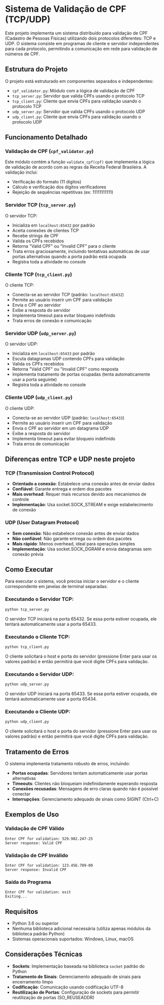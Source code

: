 # Sistema de Validação de CPF (TCP/UDP)

Este projeto implementa um sistema distribuído para validação de CPF (Cadastro de Pessoas Físicas) utilizando dois protocolos diferentes: TCP e UDP. O sistema consiste em programas de cliente e servidor independentes para cada protocolo, permitindo a comunicação em rede para validação de números de CPF.

## Estrutura do Projeto

O projeto está estruturado em componentes separados e independentes:

- `cpf_validator.py`: Módulo com a lógica de validação de CPF
- `tcp_server.py`: Servidor que valida CPFs usando o protocolo TCP
- `tcp_client.py`: Cliente que envia CPFs para validação usando o protocolo TCP
- `udp_server.py`: Servidor que valida CPFs usando o protocolo UDP
- `udp_client.py`: Cliente que envia CPFs para validação usando o protocolo UDP

## Funcionamento Detalhado

### Validação de CPF (`cpf_validator.py`)

Este módulo contém a função `validate_cpf(cpf)` que implementa a lógica de validação de acordo com as regras da Receita Federal Brasileira. A validação inclui:

- Verificação do formato (11 dígitos)
- Cálculo e verificação dos dígitos verificadores
- Rejeição de sequências repetitivas (ex: 11111111111)

### Servidor TCP (`tcp_server.py`)

O servidor TCP:
- Inicializa em `localhost:65432` por padrão
- Aceita conexões de clientes TCP
- Recebe strings de CPF
- Valida os CPFs recebidos
- Retorna "Valid CPF" ou "Invalid CPF" para o cliente
- Trata erros graciosamente, incluindo tentativas automáticas de usar portas alternativas quando a porta padrão está ocupada
- Registra toda a atividade no console

### Cliente TCP (`tcp_client.py`)

O cliente TCP:
- Conecta-se ao servidor TCP (padrão: `localhost:65432`)
- Permite ao usuário inserir um CPF para validação
- Envia o CPF ao servidor
- Exibe a resposta do servidor
- Implementa timeout para evitar bloqueio indefinido
- Trata erros de conexão e comunicação

### Servidor UDP (`udp_server.py`)

O servidor UDP:
- Inicializa em `localhost:65433` por padrão
- Escuta datagramas UDP contendo CPFs para validação
- Valida os CPFs recebidos
- Retorna "Valid CPF" ou "Invalid CPF" como resposta
- Implementa tratamento de portas ocupadas (tenta automaticamente usar a porta seguinte)
- Registra toda a atividade no console

### Cliente UDP (`udp_client.py`)

O cliente UDP:
- Conecta-se ao servidor UDP (padrão: `localhost:65433`)
- Permite ao usuário inserir um CPF para validação
- Envia o CPF ao servidor em um datagrama UDP
- Exibe a resposta do servidor
- Implementa timeout para evitar bloqueio indefinido
- Trata erros de comunicação

## Diferenças entre TCP e UDP neste projeto

### TCP (Transmission Control Protocol)
- **Orientado a conexão**: Estabelece uma conexão antes de enviar dados
- **Confiável**: Garante entrega e ordem dos pacotes
- **Mais overhead**: Requer mais recursos devido aos mecanismos de controle
- **Implementação**: Usa socket.SOCK_STREAM e exige estabelecimento de conexão

### UDP (User Datagram Protocol)
- **Sem conexão**: Não estabelece conexão antes de enviar dados
- **Não confiável**: Não garante entrega ou ordem dos pacotes
- **Mais rápido**: Menos overhead, ideal para operações simples
- **Implementação**: Usa socket.SOCK_DGRAM e envia datagramas sem conexão prévia

## Como Executar

Para executar o sistema, você precisa iniciar o servidor e o cliente correspondente em janelas de terminal separadas:

### Executando o Servidor TCP:
```bash
python tcp_server.py
```
O servidor TCP iniciará na porta 65432. Se essa porta estiver ocupada, ele tentará automaticamente usar a porta 65433.

### Executando o Cliente TCP:
```bash
python tcp_client.py
```
O cliente solicitará o host e porta do servidor (pressione Enter para usar os valores padrão) e então permitirá que você digite CPFs para validação.

### Executando o Servidor UDP:
```bash
python udp_server.py
```
O servidor UDP iniciará na porta 65433. Se essa porta estiver ocupada, ele tentará automaticamente usar a porta 65434.

### Executando o Cliente UDP:
```bash
python udp_client.py
```
O cliente solicitará o host e porta do servidor (pressione Enter para usar os valores padrão) e então permitirá que você digite CPFs para validação.

## Tratamento de Erros

O sistema implementa tratamento robusto de erros, incluindo:

- **Portas ocupadas**: Servidores tentam automaticamente usar portas alternativas
- **Timeouts**: Clientes não bloqueiam indefinidamente esperando resposta
- **Conexões recusadas**: Mensagens de erro claras quando não é possível conectar
- **Interrupções**: Gerenciamento adequado de sinais como SIGINT (Ctrl+C)

## Exemplos de Uso

### Validação de CPF Válido
```
Enter CPF for validation: 529.982.247-25
Server response: Valid CPF
```

### Validação de CPF Inválido
```
Enter CPF for validation: 123.456.789-00
Server response: Invalid CPF
```

### Saída do Programa
```
Enter CPF for validation: exit
Exiting...
```

## Requisitos

- Python 3.6 ou superior
- Nenhuma biblioteca adicional necessária (utiliza apenas módulos da biblioteca padrão Python)
- Sistemas operacionais suportados: Windows, Linux, macOS

## Considerações Técnicas

- **Sockets**: Implementação baseada na biblioteca `socket` padrão do Python
- **Tratamento de Sinais**: Gerenciamento adequado de sinais para encerramento limpo
- **Codificação**: Comunicação usando codificação UTF-8
- **Reutilização de Portas**: Configuração de sockets para permitir reutilização de portas (SO_REUSEADDR)
